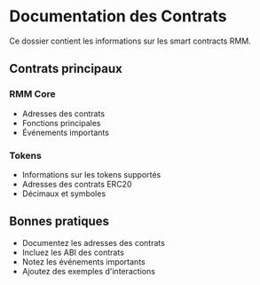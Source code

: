 # Documentation des Contrats

Ce dossier contient les informations sur les smart contracts RMM.

## Contrats principaux

### RMM Core
- Adresses des contrats
- Fonctions principales
- Événements importants

### Tokens
- Informations sur les tokens supportés
- Adresses des contrats ERC20
- Décimaux et symboles

## Bonnes pratiques

- Documentez les adresses des contrats
- Incluez les ABI des contrats
- Notez les événements importants
- Ajoutez des exemples d'interactions 